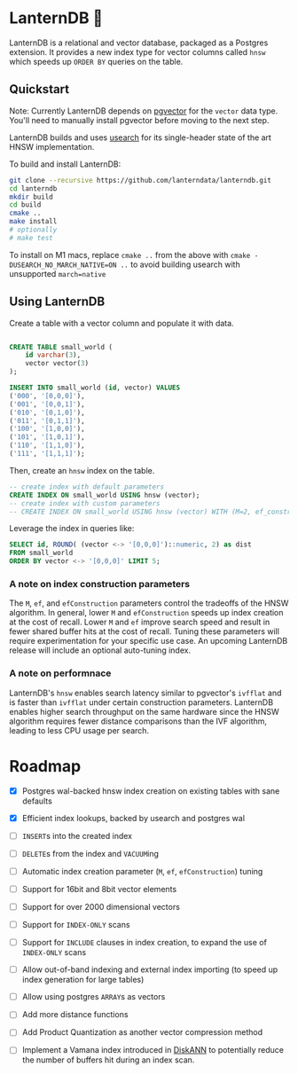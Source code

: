 # LanternDB 🏮

LanternDB is a relational and vector database, packaged as a Postgres extension.
It provides a new index type for vector columns called `hnsw` which speeds up `ORDER BY` queries on the table.

## Quickstart
Note: Currently LanternDB depends on [pgvector](https://github.com/pgvector/pgvector) for the `vector` data type. You'll need to manually install pgvector before moving to the next step.

LanternDB builds and uses [usearch](https://github.com/unum-cloud/usearch) for its single-header state of the art HNSW implementation.

To build and install LanternDB:
```bash
git clone --recursive https://github.com/lanterndata/lanterndb.git
cd lanterndb
mkdir build
cd build
cmake ..
make install
# optionally
# make test
```

To install on M1 macs, replace `cmake ..` from the above with `cmake -DUSEARCH_NO_MARCH_NATIVE=ON ..` to avoid building usearch with unsupported `march=native`

## Using LanternDB
Create a table with a vector column and populate it with data.

```sql

CREATE TABLE small_world (
    id varchar(3),
    vector vector(3)
);

INSERT INTO small_world (id, vector) VALUES
('000', '[0,0,0]'),
('001', '[0,0,1]'),
('010', '[0,1,0]'),
('011', '[0,1,1]'),
('100', '[1,0,0]'),
('101', '[1,0,1]'),
('110', '[1,1,0]'),
('111', '[1,1,1]');
```
Then, create an `hnsw` index on the table.
```sql
-- create index with default parameters
CREATE INDEX ON small_world USING hnsw (vector);
-- create index with custom parameters
-- CREATE INDEX ON small_world USING hnsw (vector) WITH (M=2, ef_construction=10, ef=4);
```

Leverage the index in queries like:
```sql
SELECT id, ROUND( (vector <-> '[0,0,0]')::numeric, 2) as dist
FROM small_world
ORDER BY vector <-> '[0,0,0]' LIMIT 5;
```

### A note on index construction parameters
The `M`, `ef`, and `efConstruction` parameters control the tradeoffs of the HNSW algorithm.
In general, lower `M` and `efConstruction` speeds up index creation at the cost of recall.
Lower `M` and `ef` improve search speed and result in fewer shared buffer hits at the cost of recall.
Tuning these parameters will require experimentation for your specific use case. An upcoming LanternDB release will include an optional auto-tuning index.

### A note on performnace
LanternDB's `hnsw` enables search latency similar to pgvector's `ivfflat` and is faster than `ivfflat` under certain construction parameters. LanternDB enables higher search throughput on the same hardware since the HNSW algorithm requires fewer distance comparisons than the IVF algorithm, leading to less CPU usage per search.

# Roadmap
- [x] Postgres wal-backed hnsw index creation on existing tables with sane defaults
- [x] Efficient index lookups, backed by usearch and postgres wal
- [ ] `INSERT`s into the created index
- [ ] `DELETE`s from the index and `VACUUM`ing
- [ ] Automatic index creation parameter (`M`, `ef`, `efConstruction`) tuning
- [ ] Support for 16bit and 8bit vector elements
- [ ] Support for over 2000 dimensional vectors
- [ ] Support for `INDEX-ONLY` scans
- [ ] Support for `INCLUDE` clauses in index creation, to expand the use of `INDEX-ONLY` scans
- [ ] Allow out-of-band indexing and external index importing (to speed up index generation for large tables)
- [ ] Allow using postgres `ARRAY`s as vectors
- [ ] Add more distance functions
- [ ] Add Product Quantization as another vector compression method
- [ ] Implement a Vamana index introduced in [DiskANN](https://proceedings.neurips.cc/paper_files/paper/2019/file/09853c7fb1d3f8ee67a61b6bf4a7f8e6-Paper.pdf) to potentially reduce the number of buffers hit during an index scan.

